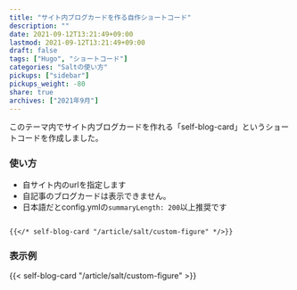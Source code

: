 ```yaml
---
title: "サイト内ブログカードを作る自作ショートコード"
description: ""
date: 2021-09-12T13:21:49+09:00
lastmod: 2021-09-12T13:21:49+09:00
draft: false
tags: ["Hugo", "ショートコード"]
categories: "Saltの使い方"
pickups: ["sidebar"]
pickups_weight: -80
share: true
archives: ["2021年9月"]
---
```


このテーマ内でサイト内ブログカードを作れる「self-blog-card」というショートコードを作成しました。

### 使い方
- 自サイト内のurlを指定します
- 自記事のブログカードは表示できません。
- 日本語だとconfig.ymlの`summaryLength: 200`以上推奨です

```

{{</* self-blog-card "/article/salt/custom-figure" */>}}

```

### 表示例

{{< self-blog-card "/article/salt/custom-figure" >}}
